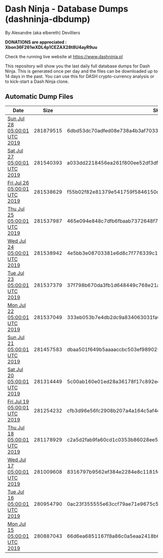 # Dash Ninja - Database Dumps (dashninja-dbdump)
By Alexandre (aka elbereth) Devilliers

**DONATIONS are appreciated : Xbon36F261wXDL4p1CEZAX28t8U4ayR9uu**

Check the running live website at https://www.dashninja.pl

This repository will show you the last daily full database dumps for Dash Ninja. This is generated once per day and the files can be downloaded up to 14 days in the past.
You can use this for DASH crypto-currency analysis or to kick-start a Dash Ninja clone.


## Automatic Dump Files
| Date | Size | SHA256 |
|--|--|--|
| [Sun Jul 28 05:00:01 UTC 2019](https://transfer.sh/riuGI/dashninja-dbdump-20190728070001.tar.bz2) | 281879515 | 6dbd53dc70adfed08e738a4b3af70333a3455b22ddee5cd30a4e398b9e35b8a6 | 
| [Sat Jul 27 05:00:01 UTC 2019](https://transfer.sh/FlU9v/dashninja-dbdump-20190727070001.tar.bz2) | 281540393 | a033dd2218456ea261f800ee52df3dfa4e3701e7860a1d400e364e9d784929da | 
| [Fri Jul 26 05:00:01 UTC 2019](https://transfer.sh/29Fsf/dashninja-dbdump-20190726070001.tar.bz2) | 281538629 | f55b02f82e81379e541759f5846150de9dbd8efa54496b83169e873ca5c73b7d | 
| [Thu Jul 25 05:00:01 UTC 2019](https://transfer.sh/ePuKm/dashninja-dbdump-20190725070001.tar.bz2) | 281537987 | 465e094e848c7dfb6fbaab7372648f790e1227cbd29e715d3ce6c4bd14308e4b | 
| [Wed Jul 24 05:00:01 UTC 2019](https://transfer.sh/FhgEo/dashninja-dbdump-20190724070001.tar.bz2) | 281538942 | 4e5bb3e08703381e6d8c7f776339c191d253da9dbc26cf34cec566571b492f39 | 
| [Tue Jul 23 05:00:01 UTC 2019](https://transfer.sh/ZVaeI/dashninja-dbdump-20190723070001.tar.bz2) | 281537379 | 37f798b670da3fb1d648449c768e21a81dcc131847fd9fc1d0d1d576d5b18c51 | 
| [Mon Jul 22 05:00:01 UTC 2019](https://transfer.sh/LzZy0/dashninja-dbdump-20190722070001.tar.bz2) | 281537049 | 333eb053b7e4db2dc9a834063031fa02c2dc0d54c68c494817fa32d532699f53 | 
| [Sun Jul 21 05:00:01 UTC 2019](https://transfer.sh/113Db5/dashninja-dbdump-20190721070001.tar.bz2) | 281457583 | dbaa501f649b5aaaaccbc503ef989025d08f7beb239f0f6de210d48809f31a3b | 
| [Sat Jul 20 05:00:01 UTC 2019](https://transfer.sh/HH9gl/dashninja-dbdump-20190720070001.tar.bz2) | 281314449 | 5c00ab160e01ed28a36178f17c892ecd519d1fab7c12a6623c329d6bc27663cd | 
| [Fri Jul 19 05:00:01 UTC 2019](https://transfer.sh/12r9o4/dashninja-dbdump-20190719070001.tar.bz2) | 281254232 | cfb3d96e56fc2908b207a4a164c5af4d37388e8b249e3038ff9a3444397dd071 | 
| [Thu Jul 18 05:00:01 UTC 2019](https://transfer.sh/LHqKG/dashninja-dbdump-20190718070001.tar.bz2) | 281178929 | c2a5d2fab9fa60cd1c0353b86028ee55c852e6c8b32cec3ab9623a6e4cab2dc4 | 
| [Wed Jul 17 05:00:01 UTC 2019](https://transfer.sh/32X9T/dashninja-dbdump-20190717070001.tar.bz2) | 281009608 | 8316797b9562ef384e2284e8c1181fc7d6f643e87627d898b7d36ac612ae9aa4 | 
| [Tue Jul 16 05:00:01 UTC 2019](https://transfer.sh/147Xrf/dashninja-dbdump-20190716070001.tar.bz2) | 280954790 | 0ac23f355555e63ccf79ae71e9675c58cfb0801d54cc1022ec9e31ac6ea64172 | 
| [Mon Jul 15 05:00:01 UTC 2019](https://transfer.sh/7w4eY/dashninja-dbdump-20190715070001.tar.bz2) | 280887043 | 66d6ea6851167f8a86c0a5eaa2418b6a2003c4953fbb4ea7ba39d4d3a9bc701b | 
